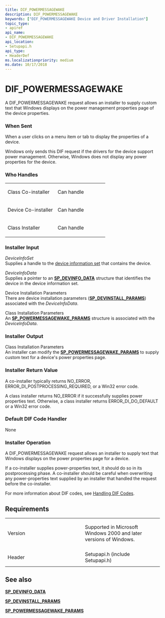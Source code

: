 ```yaml
---
title: DIF_POWERMESSAGEWAKE
description: DIF_POWERMESSAGEWAKE
keywords: ["DIF_POWERMESSAGEWAKE Device and Driver Installation"]
topic_type:
- apiref
api_name:
- DIF_POWERMESSAGEWAKE
api_location:
- Setupapi.h
api_type:
- HeaderDef
ms.localizationpriority: medium
ms.date: 10/17/2018
---
```


# DIF_POWERMESSAGEWAKE


A DIF_POWERMESSAGEWAKE request allows an installer to supply custom text that Windows displays on the power management properties page of the device properties.

### When Sent

When a user clicks on a menu item or tab to display the properties of a device.

Windows only sends this DIF request if the drivers for the device support power management. Otherwise, Windows does not display any power properties for the device.

### Who Handles

<table>
<colgroup>
<col width="50%" />
<col width="50%" />
</colgroup>
<tbody>
<tr class="odd">
<td align="left"><p>Class Co-installer</p></td>
<td align="left"><p>Can handle</p></td>
</tr>
<tr class="even">
<td align="left"><p>Device Co-installer</p></td>
<td align="left"><p>Can handle</p></td>
</tr>
<tr class="odd">
<td align="left"><p>Class Installer</p></td>
<td align="left"><p>Can handle</p></td>
</tr>
</tbody>
</table>

 

### Installer Input

<a href="" id="deviceinfoset"></a>*DeviceInfoSet*  
Supplies a handle to the [device information set](./device-information-sets.md) that contains the device.

<a href="" id="deviceinfodata"></a>*DeviceInfoData*  
Supplies a pointer to an [**SP_DEVINFO_DATA**](/windows/win32/api/setupapi/ns-setupapi-sp_devinfo_data) structure that identifies the device in the device information set.

<a href="" id="device-installation-parameters-"></a>Device Installation Parameters   
There are device installation parameters ([**SP_DEVINSTALL_PARAMS**](/windows/win32/api/setupapi/ns-setupapi-sp_devinstall_params_a)) associated with the *DeviceInfoData*.

<a href="" id="class-installation-parameters"></a>Class Installation Parameters  
An [**SP_POWERMESSAGEWAKE_PARAMS**](/windows/win32/api/setupapi/ns-setupapi-sp_powermessagewake_params_a) structure is associated with the *DeviceInfoData*.

### Installer Output

<a href="" id="class-installation-parameters"></a>Class Installation Parameters  
An installer can modify the [**SP_POWERMESSAGEWAKE_PARAMS**](/windows/win32/api/setupapi/ns-setupapi-sp_powermessagewake_params_a) to supply custom text for a device's power properties page.

### Installer Return Value

A co-installer typically returns NO_ERROR, ERROR_DI_POSTPROCESSING_REQUIRED, or a Win32 error code.

A class installer returns NO_ERROR if it successfully supplies power properties text. Otherwise, a class installer returns ERROR_DI_DO_DEFAULT or a Win32 error code.

### Default DIF Code Handler

None

### Installer Operation

A DIF_POWERMESSAGEWAKE request allows an installer to supply text that Windows displays on the power properties page for a device.

If a co-installer supplies power-properties text, it should do so in its postprocessing phase. A co-installer should be careful when overwriting any power-properties text supplied by an installer that handled the request before the co-installer.

For more information about DIF codes, see [Handling DIF Codes](./handling-dif-codes.md).

Requirements
------------

<table>
<colgroup>
<col width="50%" />
<col width="50%" />
</colgroup>
<tbody>
<tr class="odd">
<td align="left"><p>Version</p></td>
<td align="left"><p>Supported in Microsoft Windows 2000 and later versions of Windows.</p></td>
</tr>
<tr class="even">
<td align="left"><p>Header</p></td>
<td align="left">Setupapi.h (include Setupapi.h)</td>
</tr>
</tbody>
</table>

## See also


[**SP_DEVINFO_DATA**](/windows/win32/api/setupapi/ns-setupapi-sp_devinfo_data)

[**SP_DEVINSTALL_PARAMS**](/windows/win32/api/setupapi/ns-setupapi-sp_devinstall_params_a)

[**SP_POWERMESSAGEWAKE_PARAMS**](/windows/win32/api/setupapi/ns-setupapi-sp_powermessagewake_params_a)

 

